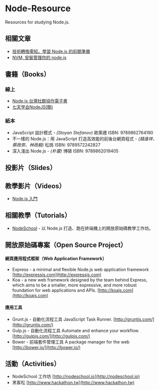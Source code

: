 Node-Resource
=============

Resources for studying Node.js.

## 相關文章

* [技術轉換需知，學習 Node.js 的前期準備](http://blog.jsdc.tw/2014/09/04/node-prepare/)
* [NVM, 安裝管理你的 node.js](http://blog.caesarchi.com/2012/10/nvm-nodejs-nodejs-day-3.html)


## 書籍（Books）


### 線上

* [Node.js 台灣社群協作電子書](https://github.com/nodejs-tw/nodejs-wiki-book)
* [七天学会NodeJS(簡)](http://nqdeng.github.io/7-days-nodejs/)


### 紙本

* JavaScript 設計模式 - *(Stoyan Stefanov)* 歐萊禮 ISBN: 9789862764190
* 不一樣的 Node.js：用 JavaScript 打造高效能的前後台網頁程式 - *(錢逢祥、蔡政崇、林政毅)* 松崗 ISBN: 9789572242827
* 深入淺出 Node.js - *(朴靈)* 博碩 ISBN: 9789862019405


## 投影片（Slides）


## 教學影片（Videos）

* [Node.js 入門](https://www.mokoversity.com/course/html5/nodejs-overview)


## 相關教學（Tutorials）

* [NodeSchool](http://nodeschool.io/) - 以 Node.js 打造、跑在終端機上的開放原始碼教學工作坊。


## 開放原始碼專案（Open Source Project）
#### 網頁應用程式框架（Web Application Framework）
* Express - a minimal and flexible Node.js web application framework [http://expressjs.com](http://expressjs.com)
* Koa - a new web framework designed by the team behind Express, which aims to be a smaller, more expressive, and more robust foundation for web applications and APIs. [http://koajs.com](http://koajs.com)

#### 應用工具
* Grunt.js - 自動化流程工具 JavaScript Task Runner.  [http://gruntjs.com/](http://gruntjs.com/)
* Gulp.js - 自動化流程工具 Automate and enhance your workflow.  [http://gulpjs.com/](http://gulpjs.com/)
* Bower - 前端套件管理工具 A package manager for the web [http://bower.io/](http://bower.io/)

## 活動（Activities）
* NodeSchool 工作坊 [http://nodeschool.io](http://nodeschool.io)
* 黑客松 [http://www.hackathon.tw](http://www.hackathon.tw)
